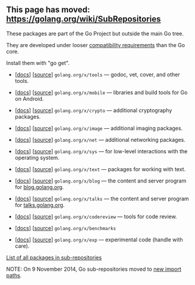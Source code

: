 ## This page has moved: https://golang.org/wiki/SubRepositories ##

These packages are part of the Go Project but outside the main Go tree.

They are developed under looser [compatibility requirements](http://golang.org/doc/go1compat.html) than the Go core.

Install them with "go get".

  * [[docs](http://godoc.org/golang.org/x/tools)] [[source](https://code.google.com/p/go/source/browse/?repo=tools)] `golang.org/x/tools` — godoc, vet, cover, and other tools.
  * [[docs](http://godoc.org/golang.org/x/mobile)] [[source](https://code.google.com/p/go/source/browse/?repo=mobile)] `golang.org/x/mobile` — libraries and build tools for Go on Android.

  * [[docs](http://godoc.org/golang.org/x/crypto)] [[source](https://code.google.com/p/go/source/browse/?repo=crypto)] `golang.org/x/crypto` — additional cryptography packages.
  * [[docs](http://godoc.org/golang.org/x/image)] [[source](https://code.google.com/p/go/source/browse/?repo=image)] `golang.org/x/image` — additional imaging packages.
  * [[docs](http://godoc.org/golang.org/x/net)] [[source](https://code.google.com/p/go/source/browse/?repo=net)] `golang.org/x/net` — additional networking packages.
  * [[docs](http://godoc.org/golang.org/x/sys)] [[source](https://code.google.com/p/go/source/browse/?repo=sys)] `golang.org/x/sys` — for low-level interactions with the operating system.
  * [[docs](http://godoc.org/golang.org/x/text)] [[source](https://code.google.com/p/go/source/browse/?repo=text)] `golang.org/x/text` — packages for working with text.

  * [[docs](http://godoc.org/golang.org/x/blog)] [[source](https://code.google.com/p/go/source/browse/?repo=blog)] `golang.org/x/blog` — the content and server program for [blog.golang.org](http://blog.golang.org).
  * [[docs](http://godoc.org/golang.org/x/talks)] [[source](https://code.google.com/p/go/source/browse/?repo=talks)] `golang.org/x/talks` — the content and server program for [talks.golang.org](http://talks.golang.org).



  * [[docs](http://godoc.org/golang.org/x/codereview)] [[source](https://code.google.com/p/go/source/browse/?repo=codereview)] `golang.org/x/codereview` — tools for code review.
  * [[docs](http://godoc.org/golang.org/x/benchmarks)] [[source](https://code.google.com/p/go/source/browse/?repo=benchmarks)] `golang.org/x/benchmarks`

  * [[docs](http://godoc.org/golang.org/x/exp)] [[source](https://code.google.com/p/go/source/browse/?repo=exp)] `golang.org/x/exp` — experimental code (handle with care).

[List of all packages in sub-repositories](http://godoc.org/-/subrepo)

NOTE: On 9 November 2014, Go sub-repositories moved to [new import paths](https://groups.google.com/forum/#!msg/golang-nuts/eD8dh3T9yyA/l5Ail-xfMiAJ).